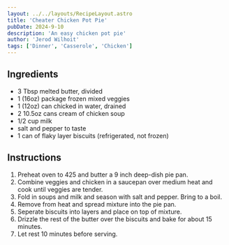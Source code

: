 ```yaml
---
layout: ../../layouts/RecipeLayout.astro
title: 'Cheater Chicken Pot Pie'
pubDate: 2024-9-10
description: 'An easy chicken pot pie'
author: 'Jerod Wilhoit'
tags: ['Dinner', 'Casserole', 'Chicken']
---
```

## Ingredients

* 3 Tbsp melted butter, divided
* 1 (16oz) package frozen mixed veggies
* 1 (12oz) can chicked in water, drained
* 2 10.5oz cans cream of chicken soup
* 1/2 cup milk
* salt and pepper to taste
* 1 can of flaky layer biscuits (refrigerated, not frozen)

## Instructions

1. Preheat oven to 425 and butter a 9 inch deep-dish pie pan.
2. Combine veggies and chicken in a saucepan over medium heat and cook until veggies are tender.
3. Fold in soups and milk and season with salt and pepper. Bring to a boil.
4. Remove from heat and spread mixture into the pie pan.
5. Seperate biscuits into layers and place on top of mixture.
6. Drizzle the rest of the butter over the biscuits and bake for about 15 minutes.
7. Let rest 10 minutes before serving.